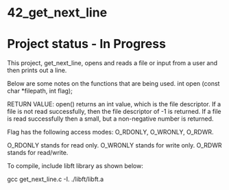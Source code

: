 # 42_get_next_line
# Project status - In Progress
This project, get_next_line, opens and reads a file or input from a user and then prints out a line.

Below are some notes on the functions that are being used.
int	 open	(const char *filepath,	 int flag);

RETURN VALUE: open() returns an int value, which is the file descriptor. If a file is not read successfully, then the file descriptor of -1 is returned. If a file is read successfully then a small, but a non-negative number is returned.

Flag has the following access modes: O_RDONLY, O_WRONLY, O_RDWR.

O_RDONLY stands for read only. O_WRONLY stands for write only. O_RDWR stands for read/write.

To compile, include libft library as shown below:

gcc get_next_line.c -I. ./libft/libft.a
